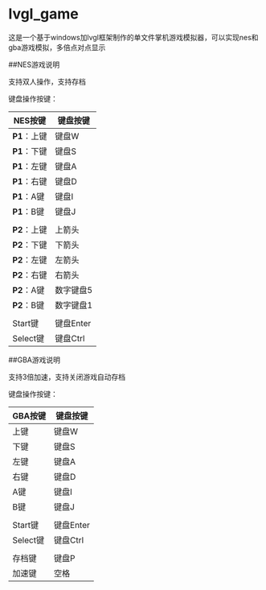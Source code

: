 # lvgl_game

这是一个基于windows加lvgl框架制作的单文件掌机游戏模拟器，可以实现nes和gba游戏模拟，多倍点对点显示

##NES游戏说明

支持双人操作，支持存档

键盘操作按键：

| NES按键      | 键盘按键  |
| ------------ | --------- |
| **P1**：上键 | 键盘W     |
| **P1**：下键 | 键盘S     |
| **P1**：左键 | 键盘A     |
| **P1**：右键 | 键盘D     |
| **P1**：A键  | 键盘I     |
| **P1**：B键  | 键盘J     |
|              |           |
| **P2**：上键 | 上箭头    |
| **P2**：下键 | 下箭头    |
| **P2**：左键 | 左箭头    |
| **P2**：右键 | 右箭头    |
| **P2**：A键  | 数字键盘5 |
| **P2**：B键  | 数字键盘1 |
|              |           |
| Start键      | 键盘Enter |
| Select键     | 键盘Ctrl  |

##GBA游戏说明

支持3倍加速，支持关闭游戏自动存档

键盘操作按键：

| GBA按键  | 键盘按键  |
| -------- | --------- |
| 上键     | 键盘W     |
| 下键     | 键盘S     |
| 左键     | 键盘A     |
| 右键     | 键盘D     |
| A键      | 键盘I     |
| B键      | 键盘J     |
|          |           |
| Start键  | 键盘Enter |
| Select键 | 键盘Ctrl  |
|          |           |
| 存档键   | 键盘P     |
| 加速键   | 空格      |

